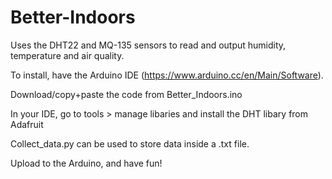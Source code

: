# Better-Indoors
Uses the DHT22 and MQ-135 sensors to read and output humidity, temperature and air quality.

To install, have the Arduino IDE (https://www.arduino.cc/en/Main/Software).

Download/copy+paste the code from Better_Indoors.ino

In your IDE, go to tools > manage libaries and install the DHT libary from Adafruit

Collect_data.py can be used to store data inside a .txt file.

Upload to the Arduino, and have fun!
